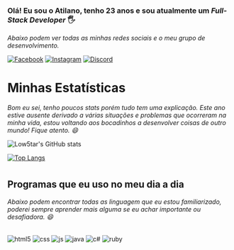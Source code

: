 
### Olá! Eu sou o Atilano, tenho 23 anos e sou atualmente um *Full-Stack Developer* 🖐️

*Abaixo podem ver todas as minhas redes sociais e o meu grupo de desenvolvimento.*

[![Facebook](https://img.shields.io/badge/Facebook-1877F2?style=for-the-badge&logo=facebook&logoColor=white)](https://facebook.com/joao.atilano.35)
[![Instagram](https://img.shields.io/badge/Instagram-E4405F?style=for-the-badge&logo=instagram&logoColor=white)](https://instagram.com/atilano_25_/)
[![Discord](	https://img.shields.io/badge/Discord-7289DA?style=for-the-badge&logo=discord&logoColor=white)](https://discord.gg/p5fjP8B5bN)
#
# Minhas Estatísticas
*Bom eu sei, tenho poucos stats porém tudo tem uma explicação. Este ano estive ausente derivado a várias situações e problemas que ocorreram na minha vida, estou voltando aos bocadinhos a desenvolver coisas de outro mundo! Fique atento. 😄*

![Low5tar's GitHub stats](https://github-readme-stats.vercel.app/api?username=Low5tar&show_icons=true&theme=react)

[![Top Langs](https://github-readme-stats.vercel.app/api/top-langs/?username=Low5tar&layout=compact)](https://github.com/anuraghazra/github-readme-stats)

#
## Programas que eu uso no meu dia a dia

*Abaixo podem encontrar todas as linguagem que eu estou familiarizado, poderei sempre aprender mais alguma se eu achar importante ou desafiadora. 😄*

<div style="display: inline_block"><br/>
  <img align="center" alt="html5" src="https://img.shields.io/badge/HTML-239120?style=for-the-badge&logo=html5&logoColor=white" />
  <img align="center" alt="css" src="https://img.shields.io/badge/CSS-239120?&style=for-the-badge&logo=css3&logoColor=white" />
  <img align="center" alt="js" src="https://img.shields.io/badge/JavaScript-F7DF1E?style=for-the-badge&logo=javascript&logoColor=black" />
  <img align="center" alt="java" src="https://img.shields.io/badge/Java-ED8B00?style=for-the-badge&logo=java&logoColor=white" />
  <img align="center" alt="c#" src="https://img.shields.io/badge/C%23-239120?style=for-the-badge&logo=c-sharp&logoColor=white" />
  <img align="center" alt="ruby" src="https://img.shields.io/badge/Ruby-CC342D?style=for-the-badge&logo=ruby&logoColor=white" />
</div>
